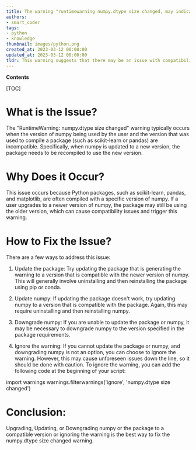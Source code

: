 ```yaml
---
title: The warning "runtimewarning numpy.dtype size changed, may indicate binary incompatibility" suggests that there could be a mismatch of binary versions in use
authors:
- smart_coder
tags:
- python
- knowledge
thumbnail: images/python.png
created_at: 2023-03-12 00:00:00
updated_at: 2023-03-12 00:00:00
tldr: This warning suggests that there may be an issue with compatibility between different versions of numpy.
---
```


**Contents**

[TOC]

# What is the Issue?
The "RuntimeWarning: numpy.dtype size changed" warning typically occurs when the version of numpy being used by the user and the version that was used to compile a package (such as scikit-learn or pandas) are incompatible. Specifically, when numpy is updated to a new version, the package needs to be recompiled to use the new version.

# Why Does it Occur? 
This issue occurs because Python packages, such as scikit-learn, pandas, and matplotlib, are often compiled with a specific version of numpy. If a user upgrades to a newer version of numpy, the package may still be using the older version, which can cause compatibility issues and trigger this warning.

# How to Fix the Issue?
There are a few ways to address this issue:

1. Update the package: Try updating the package that is generating the warning to a version that is compatible with the newer version of numpy. This will generally involve uninstalling and then reinstalling the package using pip or conda.

2. Update numpy: If updating the package doesn't work, try updating numpy to a version that is compatible with the package. Again, this may require uninstalling and then reinstalling numpy.

3. Downgrade numpy: If you are unable to update the package or numpy, it may be necessary to downgrade numpy to the version specified in the package requirements.

4. Ignore the warning: If you cannot update the package or numpy, and downgrading numpy is not an option, you can choose to ignore the warning. However, this may cause unforeseen issues down the line, so it should be done with caution. To ignore the warning, you can add the following code at the beginning of your script:

import warnings
warnings.filterwarnings('ignore', 'numpy.dtype size changed')

# Conclusion:
Upgrading, Updating, or Downgrading numpy or the package to a compatible version or ignoring the warning is the best way to fix the numpy.dtype size changed warning.
